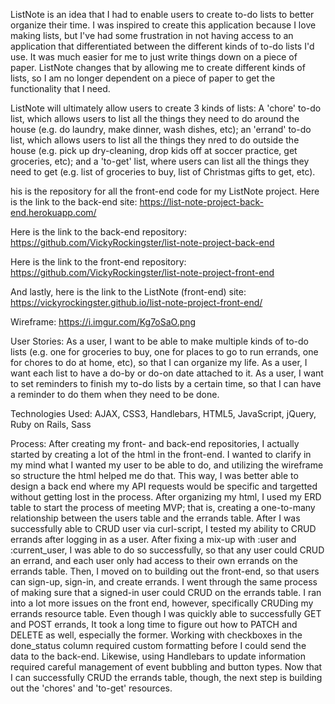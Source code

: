ListNote is an idea that I had to enable users to create to-do lists to better organize their time. I was inspired to create this application because I love making lists, but I've had some frustration in not having access to an application that differentiated between the different kinds of to-do lists I'd
use. It was much easier for me to just write things down on a piece of paper.
ListNote changes that by allowing me to create different kinds of lists, so I am no longer dependent on a piece of paper to get the functionality that I need.

ListNote will ultimately allow users to create 3 kinds of lists: A 'chore' to-do list, which allows users to list all the things they need to do around the house (e.g. do laundry, make dinner, wash dishes, etc); an 'errand' to-do list, which allows users to list all the things they nred to do outside the house (e.g. pick up dry-cleaning, drop kids off at soccer practice, get groceries,
etc); and a 'to-get' list, where users can list all the things they need to get (e.g. list of groceries to buy, list of Christmas gifts to get, etc).

his is the repository for all the front-end code for my ListNote project. Here is the link to the back-end site: https://list-note-project-back-end.herokuapp.com/

Here is the link to the back-end repository:
https://github.com/VickyRockingster/list-note-project-back-end

Here is the link to the front-end repository: https://github.com/VickyRockingster/list-note-project-front-end

And lastly, here is the link to the ListNote (front-end) site:
https://vickyrockingster.github.io/list-note-project-front-end/

Wireframe:
https://i.imgur.com/Kg7oSaO.png

User Stories:
As a user, I want to be able to make multiple kinds of to-do lists (e.g. one for
groceries to buy, one for places to go to run errands, one for chores to do at
home, etc), so that I can organize my life.
As a user, I want each list to have a do-by or do-on date attached to it.
As a user, I want to set reminders to finish my to-do lists by a certain time,
so that I can have a reminder to do them when they need to be done.

Technologies Used: AJAX, CSS3, Handlebars, HTML5, JavaScript, jQuery, Ruby on Rails, Sass


Process:
After creating my front- and back-end repositories, I actually started by creating a lot of the html in the front-end. I wanted to clarify in my mind what I wanted my user to be able to do, and utilizing the wireframe so structure the html helped me do that. This way, I was better able to design a back end where my API requests would be specific and targetted without getting lost in the process.
After organizing my html, I used my ERD table to start the process of meeting MVP; that is, creating a one-to-many relationship between the users table and the errands table. After I was successfully able to CRUD user via curl-script, I tested my ability to CRUD errands after logging in as a user. After fixing a mix-up with :user and :current_user, I was able to do so successfully, so that any user could CRUD an errand, and each user only had access to their own errands on the errands table.
Then, I moved on to building out the front-end, so that users can sign-up, sign-in, and create errands. I went through the same process of making sure that a signed-in user could CRUD on the errands table.
I ran into a lot more issues on the front end, however, specifically CRUDing my errands resource table. Even though I was quickly able to successfully GET and POST errands, It took a long time to figure out how to PATCH and DELETE as well, especially the former. Working with checkboxes in the done_status column required custom formatting before I could send the data to the back-end. Likewise, using Handlebars to update information required careful management of event bubbling and button types. Now that I can successfully CRUD the errands table, though, the next step is building out the 'chores' and 'to-get' resources.
